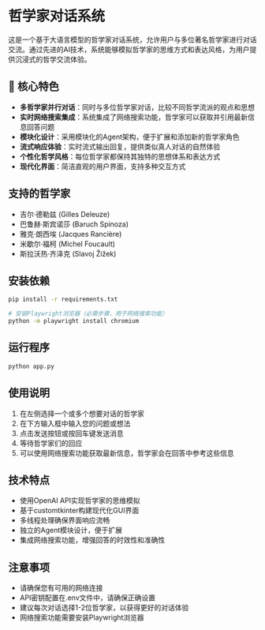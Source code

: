 # 哲学家对话系统

这是一个基于大语言模型的哲学家对话系统，允许用户与多位著名哲学家进行对话交流。通过先进的AI技术，系统能够模拟哲学家的思维方式和表达风格，为用户提供沉浸式的哲学交流体验。

## 🌟 核心特色

- **多哲学家并行对话**：同时与多位哲学家对话，比较不同哲学流派的观点和思想
- **实时网络搜索集成**：系统集成了网络搜索功能，哲学家可以获取并引用最新信息回答问题
- **模块化设计**：采用模块化的Agent架构，便于扩展和添加新的哲学家角色
- **流式响应体验**：实时流式输出回复，提供类似真人对话的自然体验
- **个性化哲学风格**：每位哲学家都保持其独特的思想体系和表达方式
- **现代化界面**：简洁直观的用户界面，支持多种交互方式

## 支持的哲学家

- 吉尔·德勒兹 (Gilles Deleuze)
- 巴鲁赫·斯宾诺莎 (Baruch Spinoza)
- 雅克·朗西埃 (Jacques Rancière)
- 米歇尔·福柯 (Michel Foucault)
- 斯拉沃热·齐泽克 (Slavoj Žižek)

## 安装依赖

```bash
pip install -r requirements.txt

# 安装Playwright浏览器（必需步骤，用于网络搜索功能）
python -m playwright install chromium
```

## 运行程序

```bash
python app.py
```

## 使用说明

1. 在左侧选择一个或多个想要对话的哲学家
2. 在下方输入框中输入您的问题或想法
3. 点击发送按钮或按回车键发送消息
4. 等待哲学家们的回应
5. 可以使用网络搜索功能获取最新信息，哲学家会在回答中参考这些信息

## 技术特点

- 使用OpenAI API实现哲学家的思维模拟
- 基于customtkinter构建现代化GUI界面
- 多线程处理确保界面响应流畅
- 独立的Agent模块设计，便于扩展
- 集成网络搜索功能，增强回答的时效性和准确性

## 注意事项

- 请确保您有可用的网络连接
- API密钥配置在.env文件中，请确保正确设置
- 建议每次对话选择1-2位哲学家，以获得更好的对话体验
- 网络搜索功能需要安装Playwright浏览器
